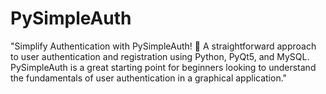 # PySimpleAuth
 "Simplify Authentication with PySimpleAuth! 🔐 A straightforward approach to user authentication and registration using Python, PyQt5, and MySQL. PySimpleAuth is a great starting point for beginners looking to understand the fundamentals of user authentication in a graphical application."
